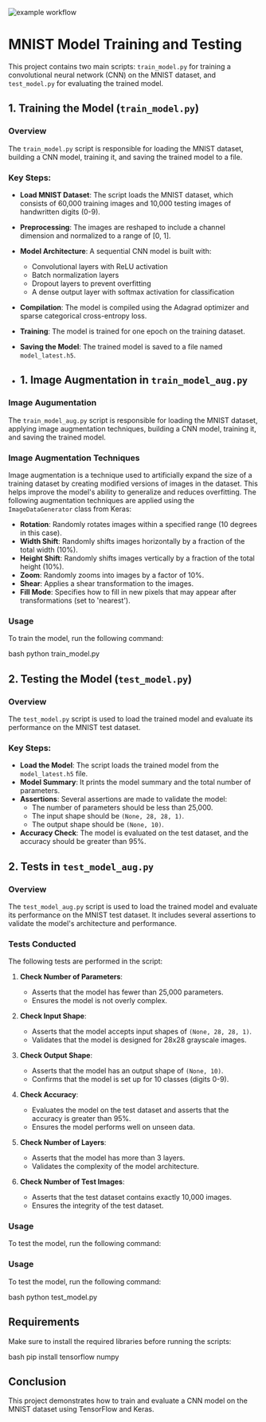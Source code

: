
![example workflow](https://github.com/sudhakarmlal/mnist-experiment/actions/workflows/main.yml/badge.svg?event=push)


# MNIST Model Training and Testing

This project contains two main scripts: `train_model.py` for training a convolutional neural network (CNN) on the MNIST dataset, and `test_model.py` for evaluating the trained model.

## 1. Training the Model (`train_model.py`)

### Overview
The `train_model.py` script is responsible for loading the MNIST dataset, building a CNN model, training it, and saving the trained model to a file.

### Key Steps:
- **Load MNIST Dataset**: The script loads the MNIST dataset, which consists of 60,000 training images and 10,000 testing images of handwritten digits (0-9).
- **Preprocessing**: The images are reshaped to include a channel dimension and normalized to a range of [0, 1].
- **Model Architecture**: A sequential CNN model is built with:
  - Convolutional layers with ReLU activation
  - Batch normalization layers
  - Dropout layers to prevent overfitting
  - A dense output layer with softmax activation for classification
- **Compilation**: The model is compiled using the Adagrad optimizer and sparse categorical cross-entropy loss.
- **Training**: The model is trained for one epoch on the training dataset.
- **Saving the Model**: The trained model is saved to a file named `model_latest.h5`.

- ## 1. Image Augmentation in `train_model_aug.py`

### Image Augumentation
The `train_model_aug.py` script is responsible for loading the MNIST dataset, applying image augmentation techniques, building a CNN model, training it, and saving the trained model.

### Image Augmentation Techniques
Image augmentation is a technique used to artificially expand the size of a training dataset by creating modified versions of images in the dataset. This helps improve the model's ability to generalize and reduces overfitting. The following augmentation techniques are applied using the `ImageDataGenerator` class from Keras:

- **Rotation**: Randomly rotates images within a specified range (10 degrees in this case).
- **Width Shift**: Randomly shifts images horizontally by a fraction of the total width (10%).
- **Height Shift**: Randomly shifts images vertically by a fraction of the total height (10%).
- **Zoom**: Randomly zooms into images by a factor of 10%.
- **Shear**: Applies a shear transformation to the images.
- **Fill Mode**: Specifies how to fill in new pixels that may appear after transformations (set to 'nearest').

### Usage
To train the model, run the following command:

bash
python train_model.py

## 2. Testing the Model (`test_model.py`)

### Overview
The `test_model.py` script is used to load the trained model and evaluate its performance on the MNIST test dataset.

### Key Steps:
- **Load the Model**: The script loads the trained model from the `model_latest.h5` file.
- **Model Summary**: It prints the model summary and the total number of parameters.
- **Assertions**: Several assertions are made to validate the model:
  - The number of parameters should be less than 25,000.
  - The input shape should be `(None, 28, 28, 1)`.
  - The output shape should be `(None, 10)`.
- **Accuracy Check**: The model is evaluated on the test dataset, and the accuracy should be greater than 95%.

## 2. Tests in `test_model_aug.py`

### Overview
The `test_model_aug.py` script is used to load the trained model and evaluate its performance on the MNIST test dataset. It includes several assertions to validate the model's architecture and performance.

### Tests Conducted
The following tests are performed in the script:

1. **Check Number of Parameters**: 
   - Asserts that the model has fewer than 25,000 parameters.
   - Ensures the model is not overly complex.

2. **Check Input Shape**: 
   - Asserts that the model accepts input shapes of `(None, 28, 28, 1)`.
   - Validates that the model is designed for 28x28 grayscale images.

3. **Check Output Shape**: 
   - Asserts that the model has an output shape of `(None, 10)`.
   - Confirms that the model is set up for 10 classes (digits 0-9).

4. **Check Accuracy**: 
   - Evaluates the model on the test dataset and asserts that the accuracy is greater than 95%.
   - Ensures the model performs well on unseen data.

5. **Check Number of Layers**: 
   - Asserts that the model has more than 3 layers.
   - Validates the complexity of the model architecture.

6. **Check Number of Test Images**: 
   - Asserts that the test dataset contains exactly 10,000 images.
   - Ensures the integrity of the test dataset.

### Usage
To test the model, run the following command:

### Usage
To test the model, run the following command:

bash
python test_model.py

## Requirements
Make sure to install the required libraries before running the scripts:

bash
pip install tensorflow numpy

## Conclusion
This project demonstrates how to train and evaluate a CNN model on the MNIST dataset using TensorFlow and Keras.
